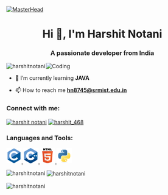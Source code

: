 [![MasterHead](https://user-images.githubusercontent.com/90236635/232446433-d5540fa2-fe28-4bb8-b929-cdb51fe61336.gif)](https://harshitnotani.io)
<h1 align="center">Hi 👋, I'm Harshit Notani</h1>
<h3 align="center">A passionate developer from India</h3>
<img align="right" alt="Coding" width="400" src="https://cdn.dribbble.com/users/1059583/screenshots/4171367/coding-freak.gif">

<p align="left"> <img src="https://komarev.com/ghpvc/?username=harshitnotani&label=Profile%20views&color=0e75b6&style=flat" alt="harshitnotani" /> </p>

- 🌱 I’m currently learning **JAVA**

- 📫 How to reach me **hn8745@srmist.edu.in**

<h3 align="left">Connect with me:</h3>
<p align="left">
<a href="https://linkedin.com/in/harshit notani" target="blank"><img align="center" src="https://raw.githubusercontent.com/rahuldkjain/github-profile-readme-generator/master/src/images/icons/Social/linked-in-alt.svg" alt="harshit notani" height="30" width="40" /></a>
<a href="https://instagram.com/harshit_468" target="blank"><img align="center" src="https://raw.githubusercontent.com/rahuldkjain/github-profile-readme-generator/master/src/images/icons/Social/instagram.svg" alt="harshit_468" height="30" width="40" /></a>
</p>

<h3 align="left">Languages and Tools:</h3>
<p align="left"> <a href="https://www.cprogramming.com/" target="_blank" rel="noreferrer"> <img src="https://raw.githubusercontent.com/devicons/devicon/master/icons/c/c-original.svg" alt="c" width="40" height="40"/> </a> <a href="https://www.w3schools.com/cpp/" target="_blank" rel="noreferrer"> <img src="https://raw.githubusercontent.com/devicons/devicon/master/icons/cplusplus/cplusplus-original.svg" alt="cplusplus" width="40" height="40"/> </a> <a href="https://www.w3.org/html/" target="_blank" rel="noreferrer"> <img src="https://raw.githubusercontent.com/devicons/devicon/master/icons/html5/html5-original-wordmark.svg" alt="html5" width="40" height="40"/> </a> <a href="https://www.python.org" target="_blank" rel="noreferrer"> <img src="https://raw.githubusercontent.com/devicons/devicon/master/icons/python/python-original.svg" alt="python" width="40" height="40"/> </a> </p>

<p><img align="left" src="https://github-readme-stats.vercel.app/api/top-langs?username=harshitnotani&show_icons=true&locale=en&layout=compact" alt="harshitnotani" /></p>

<p>&nbsp;<img align="center" src="https://github-readme-stats.vercel.app/api?username=harshitnotani&show_icons=true&locale=en" alt="harshitnotani" /></p>

<p><img align="center" src="https://github-readme-streak-stats.herokuapp.com/?user=harshitnotani&" alt="harshitnotani" /></p>
